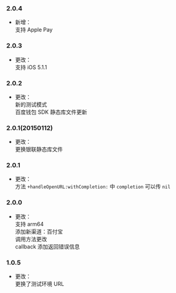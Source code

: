 ### 2.0.4
* 新增：<br>
支持 Apple Pay

### 2.0.3
* 更改：<br>
支持 iOS 5.1.1

### 2.0.2
* 更改：<br>
新的测试模式<br>
百度钱包 SDK 静态库文件更新

### 2.0.1(20150112)
* 更改：<br>
更换银联静态库文件

### 2.0.1
* 更改：<br>
方法 `+handleOpenURL:withCompletion:` 中 `completion` 可以传 `nil`

### 2.0.0
* 更改：<br>
支持 arm64<br>
添加新渠道：百付宝<br>
调用方法更改<br>
callback 添加返回错误信息

### 1.0.5
* 更改：<br>
更换了测试环境 URL